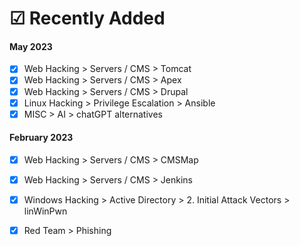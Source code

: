 # ☑ Recently Added
#### May 2023

* [x] Web Hacking > Servers / CMS > Tomcat
* [x] Web Hacking > Servers / CMS > Apex
* [x] Web Hacking > Servers / CMS > Drupal
* [X] Linux Hacking > Privilege Escalation > Ansible
* [x] MISC > AI > chatGPT alternatives

#### February 2023

* [x] Web Hacking > Servers / CMS > CMSMap
* [x] Web Hacking > Servers / CMS > Jenkins
* [x] Windows Hacking > Active Directory > 2. Initial Attack Vectors > linWinPwn
* [x] Red Team > Phishing


